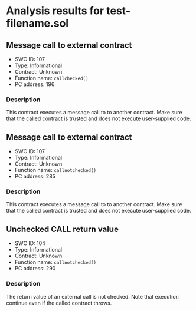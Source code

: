 # Analysis results for test-filename.sol

## Message call to external contract
- SWC ID: 107
- Type: Informational
- Contract: Unknown
- Function name: `callchecked()`
- PC address: 196

### Description

This contract executes a message call to to another contract. Make sure that the called contract is trusted and does not execute user-supplied code.

## Message call to external contract
- SWC ID: 107
- Type: Informational
- Contract: Unknown
- Function name: `callnotchecked()`
- PC address: 285

### Description

This contract executes a message call to to another contract. Make sure that the called contract is trusted and does not execute user-supplied code.

## Unchecked CALL return value
- SWC ID: 104
- Type: Informational
- Contract: Unknown
- Function name: `callnotchecked()`
- PC address: 290

### Description

The return value of an external call is not checked. Note that execution continue even if the called contract throws.
